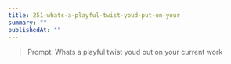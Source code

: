 ```yaml
---
title: 251-whats-a-playful-twist-youd-put-on-your
summary: ""
publishedAt: ""
---
```


> Prompt: Whats a playful twist youd put on your current work

